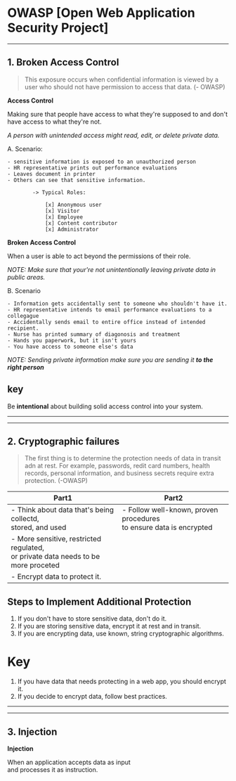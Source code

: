# OWASP [Open Web Application Security Project]
---


## 1. Broken Access Control 

> This exposure occurs when confidential information is viewed by a user who should not have permission to access that data. (- OWASP)

**Access Control** 

Making sure that people have access to what they're supposed to and don't have access to what they're not.

*A person with unintended access might read, edit, or delete private data.*

A. Scenario:

    - sensitive information is exposed to an unauthorized person
    - HR representative prints out performance evaluations 
    - Leaves document in printer
    - Others can see that sensitive information.
        
            -> Typical Roles:

                [x] Anonymous user
                [x] Visitor
                [x] Employee
                [x] Content contributor 
                [x] Administrator

**Broken Access Control**

When a user is able to act beyond the permissions of their role.


*NOTE: Make sure that your're not unintentionally leaving private data in public areas.*

B. Scenario 

    - Information gets accidentally sent to someone who shouldn't have it.
    - HR representative intends to email performance evaluations to a collegague
    - Accidentally sends email to entire office instead of intended recipient. 
    - Nurse has printed summary of diagonosis and treatment 
    - Hands you paperwork, but it isn't yours
    - You have access to someone else's data

*NOTE: Sending private information make sure you are sending it **to the right person***

## key 
Be **intentional** about building solid access control into your system.



---

---

## 2. Cryptographic failures

> The first thing is to determine the protection needs of data in transit adn at rest. For example, passwords, redit card numbers, health records, personal information, and business secrets require extra protection. (-OWASP)


| <center>Part1</center>      | <center>Part2 </center> |
| :---        |    :---   |
| - Think about data that's being collectd,<br>stored, and used     | - Follow well-known, proven procedures<br>to ensure data is encrypted | 
| - More sensitive, restricted regulated,<br>or private data needs to be more proceted   |       |
| - Encrypt data to protect it. |   |


## Steps to Implement Additional Protection 
1. If you don't have to store sensitive data, don't do it.
2. If you are storing sensitive data, encrypt it at rest and in transit.
3. If you are encrypting data, use known, string cryptographic algorithms.

# Key 

1. If you have data that needs protecting in a web app, you should encrypt it.
2. If you decide to encrypt data, follow best practices.

---
---

## 3. Injection 

**Injection**

When an application accepts data as input<br>
and processes it as instruction.